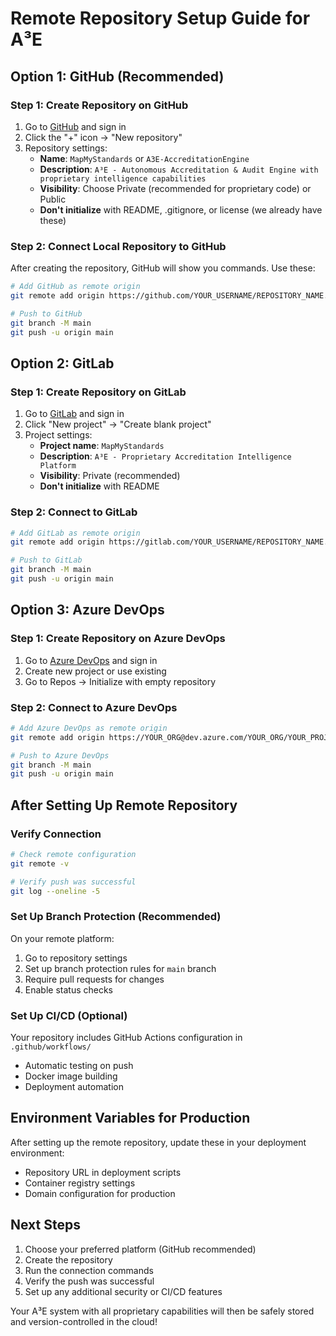 # Remote Repository Setup Guide for A³E

## Option 1: GitHub (Recommended)

### Step 1: Create Repository on GitHub
1. Go to [GitHub](https://github.com) and sign in
2. Click the "+" icon → "New repository"
3. Repository settings:
   - **Name**: `MapMyStandards` or `A3E-AccreditationEngine`
   - **Description**: `A³E - Autonomous Accreditation & Audit Engine with proprietary intelligence capabilities`
   - **Visibility**: Choose Private (recommended for proprietary code) or Public
   - **Don't initialize** with README, .gitignore, or license (we already have these)

### Step 2: Connect Local Repository to GitHub
After creating the repository, GitHub will show you commands. Use these:

```bash
# Add GitHub as remote origin
git remote add origin https://github.com/YOUR_USERNAME/REPOSITORY_NAME.git

# Push to GitHub
git branch -M main
git push -u origin main
```

## Option 2: GitLab

### Step 1: Create Repository on GitLab
1. Go to [GitLab](https://gitlab.com) and sign in
2. Click "New project" → "Create blank project"
3. Project settings:
   - **Project name**: `MapMyStandards`
   - **Description**: `A³E - Proprietary Accreditation Intelligence Platform`
   - **Visibility**: Private (recommended)
   - **Don't initialize** with README

### Step 2: Connect to GitLab
```bash
# Add GitLab as remote origin
git remote add origin https://gitlab.com/YOUR_USERNAME/REPOSITORY_NAME.git

# Push to GitLab
git branch -M main
git push -u origin main
```

## Option 3: Azure DevOps

### Step 1: Create Repository on Azure DevOps
1. Go to [Azure DevOps](https://dev.azure.com) and sign in
2. Create new project or use existing
3. Go to Repos → Initialize with empty repository

### Step 2: Connect to Azure DevOps
```bash
# Add Azure DevOps as remote origin
git remote add origin https://YOUR_ORG@dev.azure.com/YOUR_ORG/YOUR_PROJECT/_git/REPOSITORY_NAME

# Push to Azure DevOps
git branch -M main
git push -u origin main
```

## After Setting Up Remote Repository

### Verify Connection
```bash
# Check remote configuration
git remote -v

# Verify push was successful
git log --oneline -5
```

### Set Up Branch Protection (Recommended)
On your remote platform:
1. Go to repository settings
2. Set up branch protection rules for `main` branch
3. Require pull requests for changes
4. Enable status checks

### Set Up CI/CD (Optional)
Your repository includes GitHub Actions configuration in `.github/workflows/`
- Automatic testing on push
- Docker image building
- Deployment automation

## Environment Variables for Production
After setting up the remote repository, update these in your deployment environment:
- Repository URL in deployment scripts
- Container registry settings
- Domain configuration for production

## Next Steps
1. Choose your preferred platform (GitHub recommended)
2. Create the repository
3. Run the connection commands
4. Verify the push was successful
5. Set up any additional security or CI/CD features

Your A³E system with all proprietary capabilities will then be safely stored and version-controlled in the cloud!
